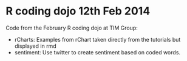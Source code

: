 R coding dojo 12th Feb 2014
===========================

Code from the February R coding dojo at TIM Group:
- rCharts: Examples from rChart taken directly from the tutorials but displayed in rmd
- sentiment: Use twitter to create sentiment based on coded words. 

